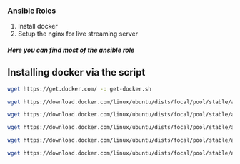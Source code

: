 ### Ansible Roles

1. Install docker
2. Setup the nginx for live streaming server

##### Here you can find most of the ansible role

## Installing docker via the script

``` bash
wget https://get.docker.com/ -o get-docker.sh 

```

``` bash
wget https://download.docker.com/linux/ubuntu/dists/focal/pool/stable/amd64/containerd.io_1.6.9-1_amd64.deb

wget https://download.docker.com/linux/ubuntu/dists/focal/pool/stable/amd64/docker-ce-cli_20.10.9~3-0~ubuntu-focal_amd64.deb

wget https://download.docker.com/linux/ubuntu/dists/focal/pool/stable/amd64/docker-ce-rootless-extras_20.10.9~3-0~ubuntu-focal_amd64.deb

wget https://download.docker.com/linux/ubuntu/dists/focal/pool/stable/amd64/docker-ce_20.10.9~3-0~ubuntu-focal_amd64.deb

wget https://download.docker.com/linux/ubuntu/dists/focal/pool/stable/amd64/docker-scan-plugin_0.9.0~ubuntu-focal_amd64.deb


```
